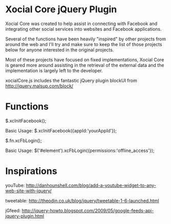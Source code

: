 Xocial Core jQuery Plugin
===================================================

Xocial Core was created to help assist in connecting with Facebook and integrating other social services into websites and Facebook applications.

Several of the functions have been heavily "inspired" by other projects from around the web and I'll try and make sure to keep the list of those projects below for anyone interested in the original projects.

Most of these projects have focused on fixed implementations, Xocial Core is geared more around assisting in the retrieval of the external data and the implementation is largely left to the developer.

xocialCore.js includes the fantastic jQuery plugin blockUI from http://jquery.malsup.com/block/

Functions
===================================================
$.xcInitFacebook();

Basic Usage: $.xcInitFacebook({appId:'yourAppId'});


$.fn.xcFbLogin();

Basic Usage: $('#element').xcFbLogin({permissions:'offline_access'});



Inspirations
===================================================
youTube: http://danhounshell.com/blog/add-a-youtube-widget-to-any-web-site-with-jquery/

tweetable: http://theodin.co.uk/blog/jquery/tweetable-1-6-launched.html

jGfeed: http://jquery-howto.blogspot.com/2009/05/google-feeds-api-jquery-plugin.html